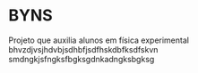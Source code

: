 # BYNS
Projeto que auxilia alunos em física experimental
bhvzdjvsjhdvbjsdhbfjsdfhskdbfksdfskvn smdngkjsfngksfbgksgdnkadngksbgksg
